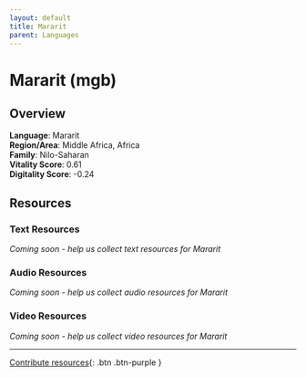 ```yaml
---
layout: default
title: Mararit
parent: Languages
---
```


# Mararit (mgb)

## Overview

**Language**: Mararit  
**Region/Area**: Middle Africa, Africa  
**Family**: Nilo-Saharan  
**Vitality Score**: 0.61  
**Digitality Score**: -0.24  

## Resources

### Text Resources
*Coming soon - help us collect text resources for Mararit*

### Audio Resources
*Coming soon - help us collect audio resources for Mararit*

### Video Resources
*Coming soon - help us collect video resources for Mararit*

---

[Contribute resources](https://fairtrain.github.io/){: .btn .btn-purple }
